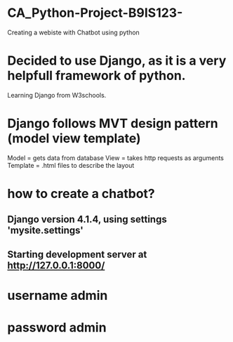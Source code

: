 # CA_Python-Project-B9IS123-
Creating a webiste with Chatbot using python
# Decided to use Django, as it is a very helpfull framework of python. 
Learning Django from W3schools.
# Django follows MVT design pattern (model view template)
Model = gets data from database
View = takes http requests as arguments
Template = .html files to describe the layout
# how to create a chatbot?


## Django version 4.1.4, using settings 'mysite.settings'
## Starting development server at http://127.0.0.1:8000/
# username admin
# password admin
